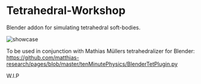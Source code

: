 # Tetrahedral-Workshop
Blender addon for simulating tetrahedral soft-bodies.

![showcase](https://github.com/user-attachments/assets/f87ff4e4-7689-4f92-8ae8-112ee3d83bcb)

To be used in conjunction with Mathias Müllers tetrahedralizer for Blender:
https://github.com/matthias-research/pages/blob/master/tenMinutePhysics/BlenderTetPlugin.py

W.I.P
